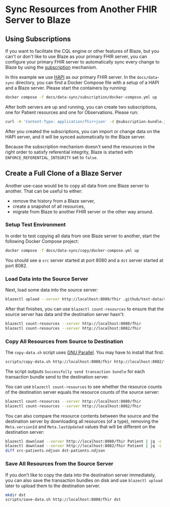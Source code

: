 # Sync Resources from Another FHIR Server to Blaze

## Using Subscriptions

If you want to facilitate the CQL engine or other features of Blaze, but you can't or don't like to use Blaze as your primary FHIR server, you can configure your primary FHIR server to automatically sync every change to Blaze by using the [subscription][1] mechanism.

In this example we use [HAPI][2] as our primary FHIR server. In the `docs/data-sync` directory, you can find a Docker Compose file with a setup of a HAPI and a Blaze server. Please start the containers by running:

```sh
docker compose -f docs/data-sync/subscription/docker-compose.yml up
```

After both servers are up and running, you can create two subscriptions, one for Patient resources and one for Observations. Please run:

```sh
curl -H 'Content-Type: application/fhir+json' -d @subscription-bundle.json http://localhost:8090/fhir
```

After you created the subscriptions, you can import or change data on the HAPI server, and it will be synced automatically to the Blaze server.

Because the subscription mechanism doesn't send the resources in the right order to satisfy referential integrity, Blaze is started with `ENFORCE_REFERENTIAL_INTEGRITY` set to `false`.


## Create a Full Clone of a Blaze Server

Another use-case would be to copy all data from one Blaze server to another. That can be useful to either:
 
* remove the history from a Blaze server,
* create a snapshot of all resources,
* migrate from Blaze to another FHIR server or the other way around.

### Setup Test Environment

In order to test copying all data from one Blaze server to another, start the following Docker Compose project:

```sh
docker compose -f docs/data-sync/copy/docker-compose.yml up
```

You should see a `src` server started at port 8080 and a `dst` server started at port 8082.

### Load Data into the Source Server

Next, load some data into the source server:

```sh
blazectl upload --server http://localhost:8080/fhir .github/test-data/synthea
```

After that finishes, you can use `blazectl count-resources` to ensure that the source server has data and the destination server hasn't:

```sh
blazectl count-resources --server http://localhost:8080/fhir
blazectl count-resources --server http://localhost:8082/fhir
```

### Copy All Resources from Source to Destination

The `copy-data.sh` script uses [GNU Parallel][3]. You may have to install that first.

```sh
scripts/copy-data.sh http://localhost:8080/fhir http://localhost:8082/fhir
```

The script outputs `Successfully send transaction bundle` for each transaction bundle send to the destination server.

You can use `blazectl count-resources` to see whether the resource counts of the destination server equals the resource counts of the source server:

```sh
blazectl count-resources --server http://localhost:8080/fhir
blazectl count-resources --server http://localhost:8082/fhir
```

You can also compare the resource contents between the source and the destination server by downloading all resources (of a type), removing the `Meta.versionId` and `Meta.lastUpdated` values that will be different on the destination server:

```sh
blazectl download --server http://localhost:8080/fhir Patient | jq -c 'del(.meta.versionId) | del(.meta.lastUpdated)' > src-patients.ndjson 
blazectl download --server http://localhost:8082/fhir Patient | jq -c 'del(.meta.versionId) | del(.meta.lastUpdated)' > dst-patients.ndjson 
diff src-patients.ndjson dst-patients.ndjson
```

### Save All Resources from the Source Server

If you don't like to copy the data into the destination server immediately, you can also save the transaction bundles on disk and use `blazectl upload` later to upload them to the destination server.

```sh
mkdir dst
scripts/save-data.sh http://localhost:8080/fhir dst
```

[1]: <https://www.hl7.org/fhir/subscription.html>
[2]: <https://hapifhir.io>
[3]: <https://www.gnu.org/software/parallel/>
